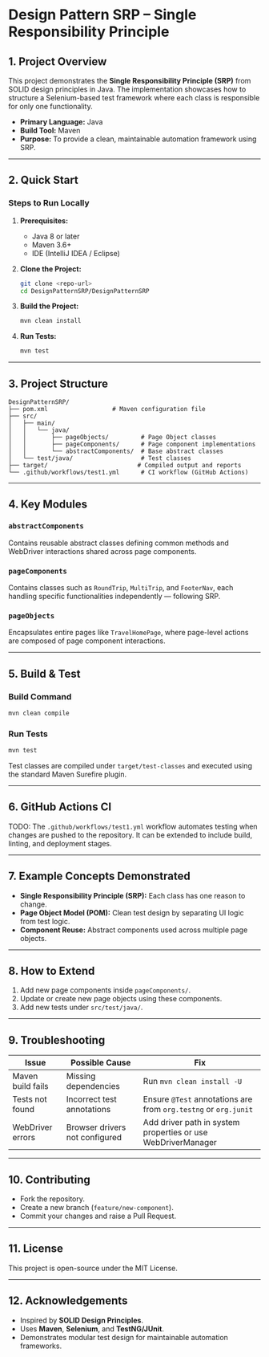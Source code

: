 # Design Pattern SRP – Single Responsibility Principle

## 1. Project Overview

This project demonstrates the **Single Responsibility Principle (SRP)** from SOLID design principles in Java. The implementation showcases how to structure a Selenium-based test framework where each class is responsible for only one functionality.

* **Primary Language:** Java
* **Build Tool:** Maven
* **Purpose:** To provide a clean, maintainable automation framework using SRP.


---

## 2. Quick Start

### Steps to Run Locally

1. **Prerequisites:**

    * Java 8 or later
    * Maven 3.6+
    * IDE (IntelliJ IDEA / Eclipse)

2. **Clone the Project:**

   ```bash
   git clone <repo-url>
   cd DesignPatternSRP/DesignPatternSRP
   ```

3. **Build the Project:**

   ```bash
   mvn clean install
   ```

4. **Run Tests:**

   ```bash
   mvn test
   ```

---

## 3. Project Structure

```
DesignPatternSRP/
├── pom.xml                  # Maven configuration file
├── src/
│   ├── main/
│   │   └── java/
│   │       ├── pageObjects/         # Page Object classes
│   │       ├── pageComponents/      # Page component implementations
│   │       └── abstractComponents/  # Base abstract classes
│   └── test/java/                   # Test classes
├── target/                         # Compiled output and reports
└── .github/workflows/test1.yml      # CI workflow (GitHub Actions)
```

---

## 4. Key Modules

### `abstractComponents`

Contains reusable abstract classes defining common methods and WebDriver interactions shared across page components.

### `pageComponents`

Contains classes such as `RoundTrip`, `MultiTrip`, and `FooterNav`, each handling specific functionalities independently — following SRP.

### `pageObjects`

Encapsulates entire pages like `TravelHomePage`, where page-level actions are composed of page component interactions.

---

## 5. Build & Test

### Build Command

```bash
mvn clean compile
```

### Run Tests

```bash
mvn test
```

Test classes are compiled under `target/test-classes` and executed using the standard Maven Surefire plugin.

---

## 6. GitHub Actions CI

TODO: The `.github/workflows/test1.yml` workflow automates testing when changes are pushed to the repository. It can be extended to include build, linting, and deployment stages.

---

## 7. Example Concepts Demonstrated

* **Single Responsibility Principle (SRP):** Each class has one reason to change.
* **Page Object Model (POM):** Clean test design by separating UI logic from test logic.
* **Component Reuse:** Abstract components used across multiple page objects.

---

## 8. How to Extend

1. Add new page components inside `pageComponents/`.
2. Update or create new page objects using these components.
3. Add new tests under `src/test/java/`.

---

## 9. Troubleshooting

| Issue             | Possible Cause                 | Fix                                                             |
| ----------------- | ------------------------------ | --------------------------------------------------------------- |
| Maven build fails | Missing dependencies           | Run `mvn clean install -U`                                      |
| Tests not found   | Incorrect test annotations     | Ensure `@Test` annotations are from `org.testng` or `org.junit` |
| WebDriver errors  | Browser drivers not configured | Add driver path in system properties or use WebDriverManager    |

---

## 10. Contributing

* Fork the repository.
* Create a new branch (`feature/new-component`).
* Commit your changes and raise a Pull Request.

---

## 11. License

This project is open-source under the MIT License.

---

## 12. Acknowledgements

* Inspired by **SOLID Design Principles**.
* Uses **Maven**, **Selenium**, and **TestNG/JUnit**.
* Demonstrates modular test design for maintainable automation frameworks.

